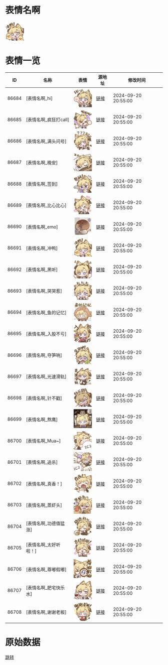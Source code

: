 # 表情名啊

<img src="./cover.png" height="60" alt="cover" />

# 表情一览

|ID|名称|表情|源地址|修改时间|
|----|----|----|----|----|
|86684|[表情名啊_hi]|<img src="./pic/086684_%5B表情名啊_hi%5D.png" height="60" alt="hi"/>|[链接](https://i0.hdslb.com/bfs/garb/c76a3119b8886e10df38b8eac1470e75b072bff4.png)|2024-09-20 20:55:00|
|86685|[表情名啊_疯狂打call]|<img src="./pic/086685_%5B表情名啊_疯狂打call%5D.png" height="60" alt="疯狂打call"/>|[链接](https://i0.hdslb.com/bfs/garb/bbc8940dd86b22526dbfeecb314ada210f64ae26.png)|2024-09-20 20:55:00|
|86686|[表情名啊_满头问号]|<img src="./pic/086686_%5B表情名啊_满头问号%5D.png" height="60" alt="满头问号"/>|[链接](https://i0.hdslb.com/bfs/garb/edf3bd28409a2e62b4fd99d9d1894885afe332f0.png)|2024-09-20 20:55:00|
|86687|[表情名啊_晚安]|<img src="./pic/086687_%5B表情名啊_晚安%5D.png" height="60" alt="晚安"/>|[链接](https://i0.hdslb.com/bfs/garb/c599bb658e25337b40fef5c2f82b7591cfa3eea7.png)|2024-09-20 20:55:00|
|86688|[表情名啊_签到]|<img src="./pic/086688_%5B表情名啊_签到%5D.png" height="60" alt="签到"/>|[链接](https://i0.hdslb.com/bfs/garb/eb4eadf5156db873a77945d7328a4f26e9cb0a1b.png)|2024-09-20 20:55:00|
|86689|[表情名啊_比心比心]|<img src="./pic/086689_%5B表情名啊_比心比心%5D.png" height="60" alt="比心比心"/>|[链接](https://i0.hdslb.com/bfs/garb/f1c44225d686a5c470253c00cf9236719106c2c2.png)|2024-09-20 20:55:00|
|86690|[表情名啊_emo]|<img src="./pic/086690_%5B表情名啊_emo%5D.png" height="60" alt="emo"/>|[链接](https://i0.hdslb.com/bfs/garb/7ff7b9ae8208805f67574ed747c780f26b1f03ef.png)|2024-09-20 20:55:00|
|86691|[表情名啊_冲鸭]|<img src="./pic/086691_%5B表情名啊_冲鸭%5D.png" height="60" alt="冲鸭"/>|[链接](https://i0.hdslb.com/bfs/garb/50c3a5c14979d986cf2a018499f395c5b2a73132.png)|2024-09-20 20:55:00|
|86692|[表情名啊_黑听]|<img src="./pic/086692_%5B表情名啊_黑听%5D.png" height="60" alt="黑听"/>|[链接](https://i0.hdslb.com/bfs/garb/173e9c6cf778f9fdfef8f0587097bed4a00e3cd1.png)|2024-09-20 20:55:00|
|86693|[表情名啊_哭哭惹]|<img src="./pic/086693_%5B表情名啊_哭哭惹%5D.png" height="60" alt="哭哭惹"/>|[链接](https://i0.hdslb.com/bfs/garb/3fcbe49d7ce3d3ccdbaee9a988b4001699e6c873.png)|2024-09-20 20:55:00|
|86694|[表情名啊_鱼的记忆]|<img src="./pic/086694_%5B表情名啊_鱼的记忆%5D.png" height="60" alt="鱼的记忆"/>|[链接](https://i0.hdslb.com/bfs/garb/bd9214b6a3e1b8689283f4c4902d08176546e148.png)|2024-09-20 20:55:00|
|86695|[表情名啊_入股不亏]|<img src="./pic/086695_%5B表情名啊_入股不亏%5D.png" height="60" alt="入股不亏"/>|[链接](https://i0.hdslb.com/bfs/garb/3f3e49ffb0eac1454599ba9c1ffd04ae5da49302.png)|2024-09-20 20:55:00|
|86696|[表情名啊_夺笋呐]|<img src="./pic/086696_%5B表情名啊_夺笋呐%5D.png" height="60" alt="夺笋呐"/>|[链接](https://i0.hdslb.com/bfs/garb/bb81087f6be2e78dc81b2c64f58ccb811504b252.png)|2024-09-20 20:55:00|
|86697|[表情名啊_光速滑轨]|<img src="./pic/086697_%5B表情名啊_光速滑轨%5D.png" height="60" alt="光速滑轨"/>|[链接](https://i0.hdslb.com/bfs/garb/1e00a4175da8baccf1667f23d72e9fd61e723455.png)|2024-09-20 20:55:00|
|86698|[表情名啊_针不戳]|<img src="./pic/086698_%5B表情名啊_针不戳%5D.png" height="60" alt="针不戳"/>|[链接](https://i0.hdslb.com/bfs/garb/4476f25b5eace9616a37f15447354b77516bbc17.png)|2024-09-20 20:55:00|
|86699|[表情名啊_熬鹰]|<img src="./pic/086699_%5B表情名啊_熬鹰%5D.png" height="60" alt="熬鹰"/>|[链接](https://i0.hdslb.com/bfs/garb/2b39a1d3d243a14211bdcd8df6688f840faf0878.png)|2024-09-20 20:55:00|
|86700|[表情名啊_Mua~]|<img src="./pic/086700_%5B表情名啊_Mua~%5D.png" height="60" alt="Mua~"/>|[链接](https://i0.hdslb.com/bfs/garb/e60038f51d110a645350c240b6dabfc4f64be2b8.png)|2024-09-20 20:55:00|
|86701|[表情名啊_追杀]|<img src="./pic/086701_%5B表情名啊_追杀%5D.png" height="60" alt="追杀"/>|[链接](https://i0.hdslb.com/bfs/garb/b7e97e733eadc7c1453e6f371766fd7ba32a798f.png)|2024-09-20 20:55:00|
|86702|[表情名啊_真香！]|<img src="./pic/086702_%5B表情名啊_真香！%5D.png" height="60" alt="真香！"/>|[链接](https://i0.hdslb.com/bfs/garb/ddcae9f90b188816bd6a3a4ead9cf30ef5d7c7fd.png)|2024-09-20 20:55:00|
|86703|[表情名啊_蒸虾头]|<img src="./pic/086703_%5B表情名啊_蒸虾头%5D.png" height="60" alt="蒸虾头"/>|[链接](https://i0.hdslb.com/bfs/garb/cb2b40185ee886000511526c90178bca66355c7b.png)|2024-09-20 20:55:00|
|86704|[表情名啊_功德值猛涨]|<img src="./pic/086704_%5B表情名啊_功德值猛涨%5D.png" height="60" alt="功德值猛涨"/>|[链接](https://i0.hdslb.com/bfs/garb/2d3280e34484a9b128ad2e27b14cebffbb0c97b6.png)|2024-09-20 20:55:00|
|86705|[表情名啊_太好听啦！]|<img src="./pic/086705_%5B表情名啊_太好听啦！%5D.png" height="60" alt="太好听啦！"/>|[链接](https://i0.hdslb.com/bfs/garb/7f51deffa9ce64ccb305a57ce36c0ebac1a490d3.png)|2024-09-20 20:55:00|
|86706|[表情名啊_尊嘟假嘟]|<img src="./pic/086706_%5B表情名啊_尊嘟假嘟%5D.png" height="60" alt="尊嘟假嘟"/>|[链接](https://i0.hdslb.com/bfs/garb/8296478d1094b638433537eca05116c1a752bc7b.png)|2024-09-20 20:55:00|
|86707|[表情名啊_肥宅快乐水]|<img src="./pic/086707_%5B表情名啊_肥宅快乐水%5D.png" height="60" alt="肥宅快乐水"/>|[链接](https://i0.hdslb.com/bfs/garb/2f640a6a91ba651491b9a4674ccad70071fd465c.png)|2024-09-20 20:55:00|
|86708|[表情名啊_谢谢老板]|<img src="./pic/086708_%5B表情名啊_谢谢老板%5D.png" height="60" alt="谢谢老板"/>|[链接](https://i0.hdslb.com/bfs/garb/92e3569a934f3f3aa98226cc37364817869a0e9c.png)|2024-09-20 20:55:00|

# 原始数据

[跳转](./raw.json)

